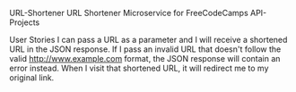 URL-Shortener
URL Shortener Microservice for FreeCodeCamps API-Projects

User Stories
I can pass a URL as a parameter and I will receive a shortened URL in the JSON response.
If I pass an invalid URL that doesn't follow the valid http://www.example.com format, the JSON response will contain an error instead.
When I visit that shortened URL, it will redirect me to my original link.